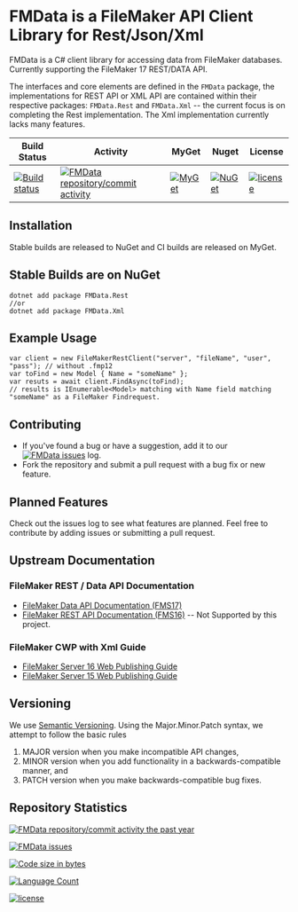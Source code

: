 # FMData is a FileMaker API Client Library for Rest/Json/Xml

FMData is a C# client library for accessing data from FileMaker databases. Currently supporting the FileMaker 17 REST/DATA API.

The interfaces and core elements are defined in the `FMData` package, the implementations for REST API or XML API are contained within their respective packages: `FMData.Rest` and `FMData.Xml` -- the current focus is on completing the Rest implementation. The Xml implementation currently lacks many features.

| Build Status | Activity | MyGet | Nuget | License |
|---|---|---|---|---|
| [![Build status](https://ci.appveyor.com/api/projects/status/nnqby0f5rpcsl3uv?svg=true)](https://ci.appveyor.com/project/fuzzzerd/fmdata) | [![FMData repository/commit activity](https://img.shields.io/github/commit-activity/w/fuzzzerd/fmdata.svg?style=flat-square)](https://github.com/fuzzzerd/fmdata/commits/master) | [![MyGet](https://img.shields.io/myget/filemaker/dt/fmdata.svg?style=flat-square)](https://www.myget.org/feed/filemaker/package/nuget/FMData) | [![NuGet](https://img.shields.io/nuget/dt/FMData.svg?style=flat-square)](https://www.nuget.org/packages/FMData/) | [![license](https://img.shields.io/github/license/fuzzzerd/fmdata.svg?style=flat-square)](https://github.com/fuzzzerd/fmdata/blob/master/LICENSE) |

## Installation

Stable builds are released to NuGet and CI builds are released on MyGet.

## Stable Builds are on NuGet

    dotnet add package FMData.Rest
    //or
    dotnet add package FMData.Xml

## Example Usage

    var client = new FileMakerRestClient("server", "fileName", "user", "pass"); // without .fmp12
    var toFind = new Model { Name = "someName" };
    var resuts = await client.FindAsync(toFind);
    // results is IEnumerable<Model> matching with Name field matching "someName" as a FileMaker Findrequest.

## Contributing

- If you've found a bug or have a suggestion, add it to our [![FMData issues](https://img.shields.io/github/issues/fuzzzerd/fmdata.svg?style=flat-square)](https://github.com/fuzzzerd/fmdata/issues) log.
- Fork the repository and submit a pull request with a bug fix or new feature.

## Planned Features

Check out the issues log to see what features are planned. Feel free to contribute by adding issues or submitting a pull request.

## Upstream Documentation

### FileMaker REST / Data API Documentation

- [FileMaker Data API Documentation (FMS17)](http://fmhelp.filemaker.com/docs/17/en/dataapi/)
- [FileMaker REST API Documentation (FMS16)](https://fmhelp.filemaker.com/docs/16/en/restapi/) -- Not Supported by this project.

### FileMaker CWP with Xml Guide

- [FileMaker Server 16 Web Publishing Guide](https://fmhelp.filemaker.com/docs/16/en/fms16_cwp_guide.pdf)
- [FileMaker Server 15 Web Publishing Guide](https://fmhelp.filemaker.com/docs/15/en/fms15_cwp_guide.pdf)

## Versioning

We use [Semantic Versioning](http://semver.org/). Using the Major.Minor.Patch syntax, we attempt to follow the basic rules

 1. MAJOR version when you make incompatible API changes,
 2. MINOR version when you add functionality in a backwards-compatible manner, and
 3. PATCH version when you make backwards-compatible bug fixes.

## Repository Statistics

[![FMData repository/commit activity the past year](https://img.shields.io/github/commit-activity/y/fuzzzerd/fmdata.svg?style=flat-square)](https://github.com/fuzzzerd/fmdata/commits/master)

[![FMData issues](https://img.shields.io/github/issues/fuzzzerd/fmdata.svg?style=flat-square)](https://github.com/fuzzzerd/fmdata/issues)

[![Code size in bytes](https://img.shields.io/github/languages/code-size/fuzzzerd/fmdata.svg?style=flat-square)](https://github.com/fuzzzerd/fmdata/commits/master)

[![Language Count](https://img.shields.io/github/languages/count/fuzzzerd/fmdata.svg?style=flat-square)](https://github.com/fuzzzerd/fmdata/commits/master)

[![license](https://img.shields.io/github/license/fuzzzerd/fmdata.svg?style=flat-square)](https://github.com/fuzzzerd/fmdata/blob/master/LICENSE)
